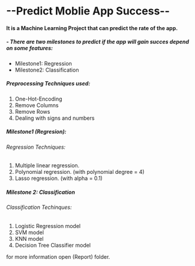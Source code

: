 # --Predict Moblie App Success--

#### It is a Machine Learning Project that can predict the rate of the app.

##### - There are two milestones to predict if the app will gain succes depend on some features:
- Milestone1: Regression
- Milestone2: Classification

##### Preprocessing Techniques used:
 1. One-Hot-Encoding
 2. Remove Columns
 3. Remove Rows
 4. Dealing with signs and numbers

##### Milestone1 (Regresion):
###### Regression Techniques:
  1. Multiple linear regression.
  2. Polynomial regression. (with polynomial degree = 4)
  3. Lasso regression. (with alpha = 0.1)

##### Milestone 2: Classification
###### Classification Techinques:
  1. Logistic Regression model
  2. SVM model
  3. KNN model
  4. Decision Tree Classifier model

for more information open (Report) folder.
